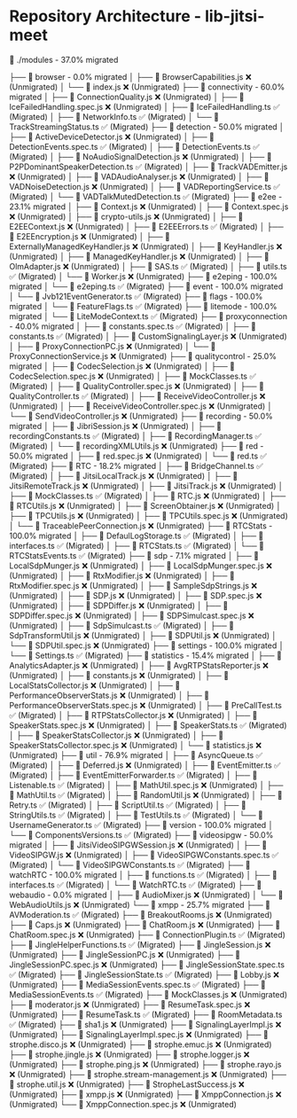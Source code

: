 # Repository Architecture - lib-jitsi-meet

📂 ./modules - 37.0% migrated

├── 📂 browser - 0.0% migrated
│   ├── 📜 BrowserCapabilities.js ❌ (Unmigrated)
│   └── 📜 index.js ❌ (Unmigrated)
├── 📂 connectivity - 60.0% migrated
│   ├── 📜 ConnectionQuality.js ❌ (Unmigrated)
│   ├── 📜 IceFailedHandling.spec.js ❌ (Unmigrated)
│   ├── 📜 IceFailedHandling.ts ✅ (Migrated)
│   ├── 📜 NetworkInfo.ts ✅ (Migrated)
│   └── 📜 TrackStreamingStatus.ts ✅ (Migrated)
├── 📂 detection - 50.0% migrated
│   ├── 📜 ActiveDeviceDetector.js ❌ (Unmigrated)
│   ├── 📜 DetectionEvents.spec.ts ✅ (Migrated)
│   ├── 📜 DetectionEvents.ts ✅ (Migrated)
│   ├── 📜 NoAudioSignalDetection.js ❌ (Unmigrated)
│   ├── 📜 P2PDominantSpeakerDetection.ts ✅ (Migrated)
│   ├── 📜 TrackVADEmitter.js ❌ (Unmigrated)
│   ├── 📜 VADAudioAnalyser.js ❌ (Unmigrated)
│   ├── 📜 VADNoiseDetection.js ❌ (Unmigrated)
│   ├── 📜 VADReportingService.ts ✅ (Migrated)
│   └── 📜 VADTalkMutedDetection.ts ✅ (Migrated)
├── 📂 e2ee - 23.1% migrated
│   ├── 📜 Context.js ❌ (Unmigrated)
│   ├── 📜 Context.spec.js ❌ (Unmigrated)
│   ├── 📜 crypto-utils.js ❌ (Unmigrated)
│   ├── 📜 E2EEContext.js ❌ (Unmigrated)
│   ├── 📜 E2EEErrors.ts ✅ (Migrated)
│   ├── 📜 E2EEncryption.js ❌ (Unmigrated)
│   ├── 📜 ExternallyManagedKeyHandler.js ❌ (Unmigrated)
│   ├── 📜 KeyHandler.js ❌ (Unmigrated)
│   ├── 📜 ManagedKeyHandler.js ❌ (Unmigrated)
│   ├── 📜 OlmAdapter.js ❌ (Unmigrated)
│   ├── 📜 SAS.ts ✅ (Migrated)
│   ├── 📜 utils.ts ✅ (Migrated)
│   └── 📜 Worker.js ❌ (Unmigrated)
├── 📂 e2eping - 100.0% migrated
│   └── 📜 e2eping.ts ✅ (Migrated)
├── 📂 event - 100.0% migrated
│   └── 📜 Jvb121EventGenerator.ts ✅ (Migrated)
├── 📂 flags - 100.0% migrated
│   └── 📜 FeatureFlags.ts ✅ (Migrated)
├── 📂 litemode - 100.0% migrated
│   └── 📜 LiteModeContext.ts ✅ (Migrated)
├── 📂 proxyconnection - 40.0% migrated
│   ├── 📜 constants.spec.ts ✅ (Migrated)
│   ├── 📜 constants.ts ✅ (Migrated)
│   ├── 📜 CustomSignalingLayer.js ❌ (Unmigrated)
│   ├── 📜 ProxyConnectionPC.js ❌ (Unmigrated)
│   └── 📜 ProxyConnectionService.js ❌ (Unmigrated)
├── 📂 qualitycontrol - 25.0% migrated
│   ├── 📜 CodecSelection.js ❌ (Unmigrated)
│   ├── 📜 CodecSelection.spec.js ❌ (Unmigrated)
│   ├── 📜 MockClasses.ts ✅ (Migrated)
│   ├── 📜 QualityController.spec.js ❌ (Unmigrated)
│   ├── 📜 QualityController.ts ✅ (Migrated)
│   ├── 📜 ReceiveVideoController.js ❌ (Unmigrated)
│   ├── 📜 ReceiveVideoController.spec.js ❌ (Unmigrated)
│   └── 📜 SendVideoController.js ❌ (Unmigrated)
├── 📂 recording - 50.0% migrated
│   ├── 📜 JibriSession.js ❌ (Unmigrated)
│   ├── 📜 recordingConstants.ts ✅ (Migrated)
│   ├── 📜 RecordingManager.ts ✅ (Migrated)
│   └── 📜 recordingXMLUtils.js ❌ (Unmigrated)
├── 📂 red - 50.0% migrated
│   ├── 📜 red.spec.js ❌ (Unmigrated)
│   └── 📜 red.ts ✅ (Migrated)
├── 📂 RTC - 18.2% migrated
│   ├── 📜 BridgeChannel.ts ✅ (Migrated)
│   ├── 📜 JitsiLocalTrack.js ❌ (Unmigrated)
│   ├── 📜 JitsiRemoteTrack.js ❌ (Unmigrated)
│   ├── 📜 JitsiTrack.js ❌ (Unmigrated)
│   ├── 📜 MockClasses.ts ✅ (Migrated)
│   ├── 📜 RTC.js ❌ (Unmigrated)
│   ├── 📜 RTCUtils.js ❌ (Unmigrated)
│   ├── 📜 ScreenObtainer.js ❌ (Unmigrated)
│   ├── 📜 TPCUtils.js ❌ (Unmigrated)
│   ├── 📜 TPCUtils.spec.js ❌ (Unmigrated)
│   └── 📜 TraceablePeerConnection.js ❌ (Unmigrated)
├── 📂 RTCStats - 100.0% migrated
│   ├── 📜 DefaulLogStorage.ts ✅ (Migrated)
│   ├── 📜 interfaces.ts ✅ (Migrated)
│   ├── 📜 RTCStats.ts ✅ (Migrated)
│   └── 📜 RTCStatsEvents.ts ✅ (Migrated)
├── 📂 sdp - 7.1% migrated
│   ├── 📜 LocalSdpMunger.js ❌ (Unmigrated)
│   ├── 📜 LocalSdpMunger.spec.js ❌ (Unmigrated)
│   ├── 📜 RtxModifier.js ❌ (Unmigrated)
│   ├── 📜 RtxModifier.spec.js ❌ (Unmigrated)
│   ├── 📜 SampleSdpStrings.js ❌ (Unmigrated)
│   ├── 📜 SDP.js ❌ (Unmigrated)
│   ├── 📜 SDP.spec.js ❌ (Unmigrated)
│   ├── 📜 SDPDiffer.js ❌ (Unmigrated)
│   ├── 📜 SDPDiffer.spec.js ❌ (Unmigrated)
│   ├── 📜 SDPSimulcast.spec.js ❌ (Unmigrated)
│   ├── 📜 SdpSimulcast.ts ✅ (Migrated)
│   ├── 📜 SdpTransformUtil.js ❌ (Unmigrated)
│   ├── 📜 SDPUtil.js ❌ (Unmigrated)
│   └── 📜 SDPUtil.spec.js ❌ (Unmigrated)
├── 📂 settings - 100.0% migrated
│   └── 📜 Settings.ts ✅ (Migrated)
├── 📂 statistics - 15.4% migrated
│   ├── 📜 AnalyticsAdapter.js ❌ (Unmigrated)
│   ├── 📜 AvgRTPStatsReporter.js ❌ (Unmigrated)
│   ├── 📜 constants.js ❌ (Unmigrated)
│   ├── 📜 LocalStatsCollector.js ❌ (Unmigrated)
│   ├── 📜 PerformanceObserverStats.js ❌ (Unmigrated)
│   ├── 📜 PerformanceObserverStats.spec.js ❌ (Unmigrated)
│   ├── 📜 PreCallTest.ts ✅ (Migrated)
│   ├── 📜 RTPStatsCollector.js ❌ (Unmigrated)
│   ├── 📜 SpeakerStats.spec.js ❌ (Unmigrated)
│   ├── 📜 SpeakerStats.ts ✅ (Migrated)
│   ├── 📜 SpeakerStatsCollector.js ❌ (Unmigrated)
│   ├── 📜 SpeakerStatsCollector.spec.js ❌ (Unmigrated)
│   └── 📜 statistics.js ❌ (Unmigrated)
├── 📂 util - 76.9% migrated
│   ├── 📜 AsyncQueue.ts ✅ (Migrated)
│   ├── 📜 Deferred.js ❌ (Unmigrated)
│   ├── 📜 EventEmitter.ts ✅ (Migrated)
│   ├── 📜 EventEmitterForwarder.ts ✅ (Migrated)
│   ├── 📜 Listenable.ts ✅ (Migrated)
│   ├── 📜 MathUtil.spec.js ❌ (Unmigrated)
│   ├── 📜 MathUtil.ts ✅ (Migrated)
│   ├── 📜 RandomUtil.js ❌ (Unmigrated)
│   ├── 📜 Retry.ts ✅ (Migrated)
│   ├── 📜 ScriptUtil.ts ✅ (Migrated)
│   ├── 📜 StringUtils.ts ✅ (Migrated)
│   ├── 📜 TestUtils.ts ✅ (Migrated)
│   └── 📜 UsernameGenerator.ts ✅ (Migrated)
├── 📂 version - 100.0% migrated
│   └── 📜 ComponentsVersions.ts ✅ (Migrated)
├── 📂 videosipgw - 50.0% migrated
│   ├── 📜 JitsiVideoSIPGWSession.js ❌ (Unmigrated)
│   ├── 📜 VideoSIPGW.js ❌ (Unmigrated)
│   ├── 📜 VideoSIPGWConstants.spec.ts ✅ (Migrated)
│   └── 📜 VideoSIPGWConstants.ts ✅ (Migrated)
├── 📂 watchRTC - 100.0% migrated
│   ├── 📜 functions.ts ✅ (Migrated)
│   ├── 📜 interfaces.ts ✅ (Migrated)
│   └── 📜 WatchRTC.ts ✅ (Migrated)
├── 📂 webaudio - 0.0% migrated
│   ├── 📜 AudioMixer.js ❌ (Unmigrated)
│   └── 📜 WebAudioUtils.js ❌ (Unmigrated)
└── 📂 xmpp - 25.7% migrated
    ├── 📜 AVModeration.ts ✅ (Migrated)
    ├── 📜 BreakoutRooms.js ❌ (Unmigrated)
    ├── 📜 Caps.js ❌ (Unmigrated)
    ├── 📜 ChatRoom.js ❌ (Unmigrated)
    ├── 📜 ChatRoom.spec.js ❌ (Unmigrated)
    ├── 📜 ConnectionPlugin.ts ✅ (Migrated)
    ├── 📜 JingleHelperFunctions.ts ✅ (Migrated)
    ├── 📜 JingleSession.js ❌ (Unmigrated)
    ├── 📜 JingleSessionPC.js ❌ (Unmigrated)
    ├── 📜 JingleSessionPC.spec.js ❌ (Unmigrated)
    ├── 📜 JingleSessionState.spec.ts ✅ (Migrated)
    ├── 📜 JingleSessionState.ts ✅ (Migrated)
    ├── 📜 Lobby.js ❌ (Unmigrated)
    ├── 📜 MediaSessionEvents.spec.ts ✅ (Migrated)
    ├── 📜 MediaSessionEvents.ts ✅ (Migrated)
    ├── 📜 MockClasses.js ❌ (Unmigrated)
    ├── 📜 moderator.js ❌ (Unmigrated)
    ├── 📜 ResumeTask.spec.js ❌ (Unmigrated)
    ├── 📜 ResumeTask.ts ✅ (Migrated)
    ├── 📜 RoomMetadata.ts ✅ (Migrated)
    ├── 📜 sha1.js ❌ (Unmigrated)
    ├── 📜 SignalingLayerImpl.js ❌ (Unmigrated)
    ├── 📜 SignalingLayerImpl.spec.js ❌ (Unmigrated)
    ├── 📜 strophe.disco.js ❌ (Unmigrated)
    ├── 📜 strophe.emuc.js ❌ (Unmigrated)
    ├── 📜 strophe.jingle.js ❌ (Unmigrated)
    ├── 📜 strophe.logger.js ❌ (Unmigrated)
    ├── 📜 strophe.ping.js ❌ (Unmigrated)
    ├── 📜 strophe.rayo.js ❌ (Unmigrated)
    ├── 📜 strophe.stream-management.js ❌ (Unmigrated)
    ├── 📜 strophe.util.js ❌ (Unmigrated)
    ├── 📜 StropheLastSuccess.js ❌ (Unmigrated)
    ├── 📜 xmpp.js ❌ (Unmigrated)
    ├── 📜 XmppConnection.js ❌ (Unmigrated)
    └── 📜 XmppConnection.spec.js ❌ (Unmigrated)
